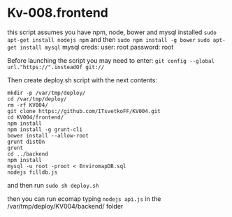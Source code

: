 # Kv-008.frontend

this script assumes you have npm, node, bower and mysql installed
```sudo apt-get install nodejs npm```
and then
```sudo npm install -g bower```
```sudo apt-get install mysql```
mysql creds:
  user: root
  password: root

Before launching the script you may need to enter:
  ```git config --global url."https://".insteadOf git://```


Then create deploy.sh script with the next contents:
```
mkdir -p /var/tmp/deploy/
cd /var/tmp/deploy/
rm -rf KV004/
git clone https://github.com/ITsvetkoFF/KV004.git
cd KV004/frontend/
npm install
npm install -g grunt-cli
bower install --allow-root
grunt distOn
grunt
cd ../backend
npm install
mysql -u root -proot < EnviromapDB.sql
nodejs filldb.js
```
and then run
```sudo sh deploy.sh```

then you can run ecomap typing
```nodejs api.js```
in the /var/tmp/deploy/KV004/backend/ folder
